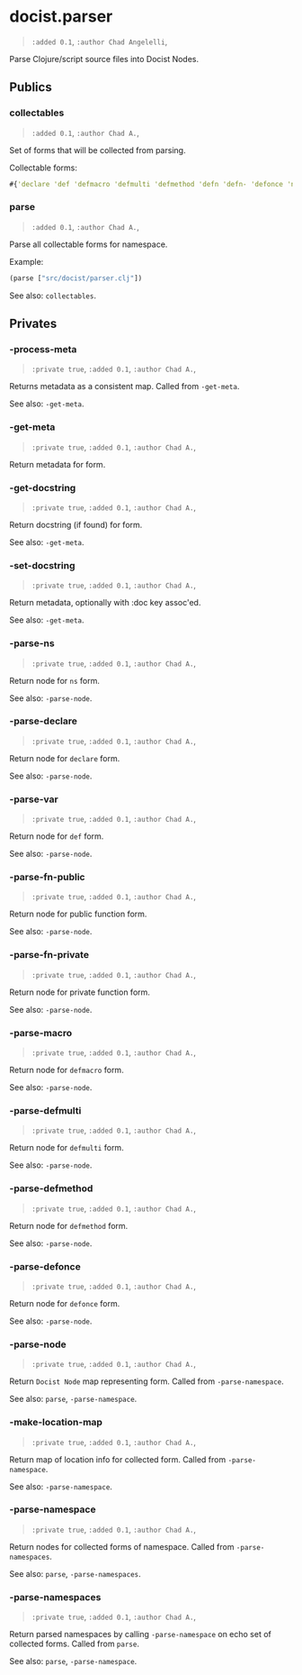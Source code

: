 
# docist.parser

> `:added 0.1`, `:author Chad Angelelli`, 

Parse Clojure/script source files into Docist Nodes.


## Publics


<a name="collectables"></a>
### collectables

> `:added 0.1`, `:author Chad A.`, 

Set of forms that will be collected from parsing.

  Collectable forms:

  ```clojure
  #{'declare 'def 'defmacro 'defmulti 'defmethod 'defn 'defn- 'defonce 'ns}
  ```

<a name=""></a>
### 





<a name="parse"></a>
### parse

> `:added 0.1`, `:author Chad A.`, 

Parse all collectable forms for namespace.

  Example:

  ```clojure
  (parse ["src/docist/parser.clj"])
  ```

  See also: `collectables`.


## Privates 


<a name="-process-meta"></a>
### -process-meta

> `:private true`, `:added 0.1`, `:author Chad A.`, 

Returns metadata as a consistent map. Called from `-get-meta`.
  
  See also: `-get-meta`.
<a name="-get-meta"></a>
### -get-meta

> `:private true`, `:added 0.1`, `:author Chad A.`, 

Return metadata for form.
<a name="-get-docstring"></a>
### -get-docstring

> `:private true`, `:added 0.1`, `:author Chad A.`, 

Return docstring (if found) for form.
  
  See also: `-get-meta`.
<a name="-set-docstring"></a>
### -set-docstring

> `:private true`, `:added 0.1`, `:author Chad A.`, 

Return metadata, optionally with :doc key assoc'ed.
  
  See also: `-get-meta`.
<a name="-parse-ns"></a>
### -parse-ns

> `:private true`, `:added 0.1`, `:author Chad A.`, 

Return node for `ns` form.
  
  See also: `-parse-node`.
<a name="-parse-declare"></a>
### -parse-declare

> `:private true`, `:added 0.1`, `:author Chad A.`, 

Return node for `declare` form.
  
  See also: `-parse-node`.
<a name="-parse-var"></a>
### -parse-var

> `:private true`, `:added 0.1`, `:author Chad A.`, 

Return node for `def` form.
  
  See also: `-parse-node`.
<a name="-parse-fn-public"></a>
### -parse-fn-public

> `:private true`, `:added 0.1`, `:author Chad A.`, 

Return node for public function form.
  
  See also: `-parse-node`.
<a name="-parse-fn-private"></a>
### -parse-fn-private

> `:private true`, `:added 0.1`, `:author Chad A.`, 

Return node for private function form.
  
  See also: `-parse-node`.
<a name="-parse-macro"></a>
### -parse-macro

> `:private true`, `:added 0.1`, `:author Chad A.`, 

Return node for `defmacro` form.
  
  See also: `-parse-node`.
<a name="-parse-defmulti"></a>
### -parse-defmulti

> `:private true`, `:added 0.1`, `:author Chad A.`, 

Return node for `defmulti` form.
  
  See also: `-parse-node`.
<a name="-parse-defmethod"></a>
### -parse-defmethod

> `:private true`, `:added 0.1`, `:author Chad A.`, 

Return node for `defmethod` form.
  
  See also: `-parse-node`.
<a name="-parse-defonce"></a>
### -parse-defonce

> `:private true`, `:added 0.1`, `:author Chad A.`, 

Return node for `defonce` form.
  
  See also: `-parse-node`.
<a name="-parse-node"></a>
### -parse-node

> `:private true`, `:added 0.1`, `:author Chad A.`, 

Return `Docist Node` map representing form.
  Called from `-parse-namespace`.
  
  See also: `parse`, `-parse-namespace`.
<a name="-make-location-map"></a>
### -make-location-map

> `:private true`, `:added 0.1`, `:author Chad A.`, 

Return map of location info for collected form.
  Called from `-parse-namespace`.
  
  See also: `-parse-namespace`.
<a name="-parse-namespace"></a>
### -parse-namespace

> `:private true`, `:added 0.1`, `:author Chad A.`, 

Return nodes for collected forms of namespace. 
  Called from `-parse-namespaces`.
  
  See also: `parse`, `-parse-namespaces`.
<a name="-parse-namespaces"></a>
### -parse-namespaces

> `:private true`, `:added 0.1`, `:author Chad A.`, 

Return parsed namespaces by calling `-parse-namespace` on echo set
  of collected forms. Called from `parse`.
  
  See also: `parse`, `-parse-namespace`.

